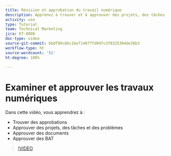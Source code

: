 ```yaml
---
title: Révision et approbation du travail numérique
description: Apprenez à trouver et à approuver des projets, des tâches, des problèmes, des documents et des BAT.
activity: use
type: Tutorial
team: Technical Marketing
jira: KT-8808
doc-type: video
source-git-commit: bbdf99c6bc1be714077fd94fc3f8325394de36b3
workflow-type: ht
source-wordcount: '51'
ht-degree: 100%

---
```


# Examiner et approuver les travaux numériques

Dans cette vidéo, vous apprendrez à :

* Trouver des approbations
* Approuver des projets, des tâches et des problèmes
* Approuver des documents
* Approuver des BAT

>[!VIDEO](https://video.tv.adobe.com/v/335108/?quality=12&learn=on&enablevpops=1)

<!--
learn more URLS
Approving work
Home area for Reviewers
Guides
Home overview for Reviewers
Issue page overview
-->